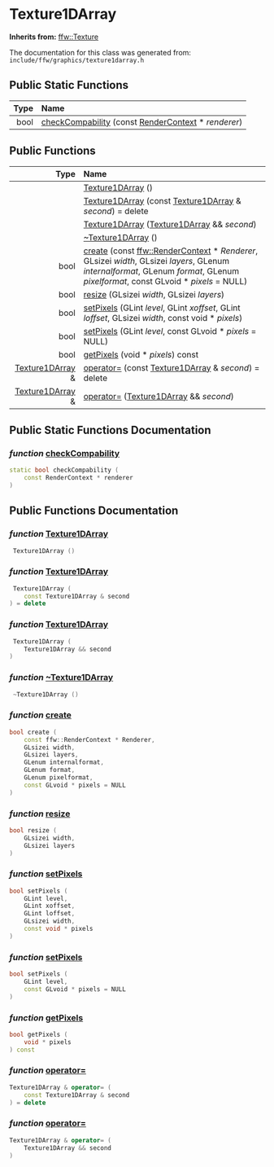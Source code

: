 Texture1DArray
===================================


**Inherits from:** [ffw::Texture](ffw_Texture.html)

The documentation for this class was generated from: `include/ffw/graphics/texture1darray.h`



## Public Static Functions

| Type | Name |
| -------: | :------- |
|  bool | [checkCompability](#994d5252) (const [RenderContext](ffw_RenderContext.html) * _renderer_)  |


## Public Functions

| Type | Name |
| -------: | :------- |
|   | [Texture1DArray](#29668d50) ()  |
|   | [Texture1DArray](#696ead7a) (const [Texture1DArray](ffw_Texture1DArray.html) & _second_) = delete  |
|   | [Texture1DArray](#0ef986ae) ([Texture1DArray](ffw_Texture1DArray.html) && _second_)  |
|   | [~Texture1DArray](#84fa9c07) ()  |
|  bool | [create](#be73f716) (const [ffw::RenderContext](ffw_RenderContext.html) * _Renderer_, GLsizei _width_, GLsizei _layers_, GLenum _internalformat_, GLenum _format_, GLenum _pixelformat_, const GLvoid * _pixels_ = NULL)  |
|  bool | [resize](#208caf07) (GLsizei _width_, GLsizei _layers_)  |
|  bool | [setPixels](#fcbc24aa) (GLint _level_, GLint _xoffset_, GLint _loffset_, GLsizei _width_, const void * _pixels_)  |
|  bool | [setPixels](#ca4105ff) (GLint _level_, const GLvoid * _pixels_ = NULL)  |
|  bool | [getPixels](#97ceafb0) (void * _pixels_) const  |
|  [Texture1DArray](ffw_Texture1DArray.html) & | [operator=](#0780bf4a) (const [Texture1DArray](ffw_Texture1DArray.html) & _second_) = delete  |
|  [Texture1DArray](ffw_Texture1DArray.html) & | [operator=](#8d22d337) ([Texture1DArray](ffw_Texture1DArray.html) && _second_)  |


## Public Static Functions Documentation

### _function_ <a id="994d5252" href="#994d5252">checkCompability</a>

```cpp
static bool checkCompability (
    const RenderContext * renderer
) 
```





## Public Functions Documentation

### _function_ <a id="29668d50" href="#29668d50">Texture1DArray</a>

```cpp
 Texture1DArray () 
```



### _function_ <a id="696ead7a" href="#696ead7a">Texture1DArray</a>

```cpp
 Texture1DArray (
    const Texture1DArray & second
) = delete 
```



### _function_ <a id="0ef986ae" href="#0ef986ae">Texture1DArray</a>

```cpp
 Texture1DArray (
    Texture1DArray && second
) 
```



### _function_ <a id="84fa9c07" href="#84fa9c07">~Texture1DArray</a>

```cpp
 ~Texture1DArray () 
```



### _function_ <a id="be73f716" href="#be73f716">create</a>

```cpp
bool create (
    const ffw::RenderContext * Renderer,
    GLsizei width,
    GLsizei layers,
    GLenum internalformat,
    GLenum format,
    GLenum pixelformat,
    const GLvoid * pixels = NULL
) 
```



### _function_ <a id="208caf07" href="#208caf07">resize</a>

```cpp
bool resize (
    GLsizei width,
    GLsizei layers
) 
```



### _function_ <a id="fcbc24aa" href="#fcbc24aa">setPixels</a>

```cpp
bool setPixels (
    GLint level,
    GLint xoffset,
    GLint loffset,
    GLsizei width,
    const void * pixels
) 
```



### _function_ <a id="ca4105ff" href="#ca4105ff">setPixels</a>

```cpp
bool setPixels (
    GLint level,
    const GLvoid * pixels = NULL
) 
```



### _function_ <a id="97ceafb0" href="#97ceafb0">getPixels</a>

```cpp
bool getPixels (
    void * pixels
) const 
```



### _function_ <a id="0780bf4a" href="#0780bf4a">operator=</a>

```cpp
Texture1DArray & operator= (
    const Texture1DArray & second
) = delete 
```



### _function_ <a id="8d22d337" href="#8d22d337">operator=</a>

```cpp
Texture1DArray & operator= (
    Texture1DArray && second
) 
```





